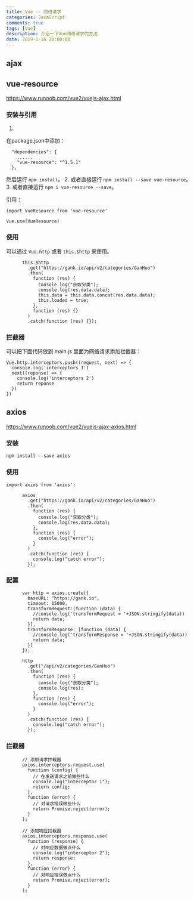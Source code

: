```yaml
---
title: Vue -- 网络请求
categories: JavaScript
comments: true
tags: [Vue]
description: 介绍一下Vue网络请求的方法
date: 2019-1-16 10:00:00
---
```


## ajax


## vue-resource

https://www.runoob.com/vue2/vuejs-ajax.html

### 安装与引用

1.
在package.json中添加：

```
  "dependencies": {
    ......
    "vue-resource": "^1.5.1"
  },
```
然后运行 `npm install`。
2.
或者直接运行 `npm install --save vue-resource`。
3.
或者直接运行 `npm i vue-resource --save`。

引用：

```
import VueResource from 'vue-resource'

Vue.use(VueResource)
```

### 使用

可以通过 `Vue.http` 或者 `this.$http` 来使用。

```
      this.$http
        .get("https://gank.io/api/v2/categories/GanHuo")
        .then(
          function (res) {
            console.log("获取分类");
            console.log(res.data.data);
            this.data = this.data.concat(res.data.data);
            this.loaded = true;
          },
          function (res) {}
        )
        .catch(function (res) {});
```

### 拦截器

可以把下面代码放到 main.js 里面为网络请求添加拦截器：

```
Vue.http.interceptors.push((request, next) => {
  console.log('interceptors 1')
  next((reponse) => {
    console.log('interceptors 2')
    return reponse
  })
})
```

## axios

https://www.runoob.com/vue2/vuejs-ajax-axios.html

### 安装

```
npm install --save axios
```

### 使用

```
import axios from 'axios';

      axios
        .get("https://gank.io/api/v2/categories/GanHuo")
        .then(
          function (res) {
            console.log("获取分类");
            console.log(res.data.data);
          },
          function (res) {
            console.log("error");
          }
        )
        .catch(function (res) {
          console.log("catch error");
        });
```

### 配置

```
      var http = axios.create({
        baseURL: "https://gank.io",
        timeout: 15000,
        transformRequest:[function (data) {
          //console.log('transformRequest = '+JSON.stringify(data))
          return data;
        }],
        transformResponse: [function (data) {
          //console.log('transformResponse = '+JSON.stringify(data))
          return data;
        }]
      });

      http
        .get("/api/v2/categories/GanHuo")
        .then(
          function (res) {
            console.log("获取分类");
            console.log(res);
          },
          function (res) {
            console.log("error");
          }
        )
        .catch(function (res) {
          console.log("catch error");
        });
```

### 拦截器

```
      // 添加请求拦截器
      axios.interceptors.request.use(
        function (config) {
          // 在发送请求之前做些什么
          console.log("interceptor 1");
          return config;
        },
        function (error) {
          // 对请求错误做些什么
          return Promise.reject(error);
        }
      );

      // 添加响应拦截器
      axios.interceptors.response.use(
        function (response) {
          // 对响应数据做点什么
          console.log("interceptor 2");
          return response;
        },
        function (error) {
          // 对响应错误做点什么
          return Promise.reject(error);
        }
      );
```